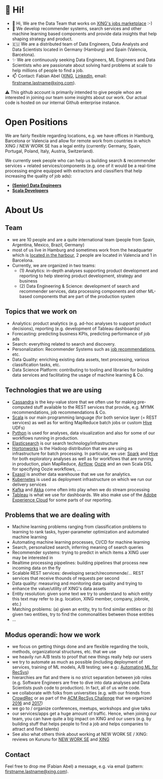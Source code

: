# 👋 Hi!

- 👋 Hi, We are the Data Team that works on [XING's jobs marketplace](https://xing.com/jobs) :-) 
- 👀  We develop recommender systems, search services and other machine learning based components and provide data insights that help shaping strategy and product.
- 🇪🇺 We are a distributed team of Data Engineers, Data Analysts and Data Scientists located in Germany (Hamburg) and Spain (Valencia, Barcelona).
- ✨ We are continuously seeking Data Engineers, ML Engineers and Data Scientists who are passionate about solving hard problems at scale to help millions of people to find a job.
- 📫 Contact: Fabian Abel ([XING](https://www.xing.com/profile/Fabian_Abel), [LinkedIn](https://de.linkedin.com/in/fabianabel), email:  firstname.lastname@xing.com). 

⚠️ This github account is primarily intended to give people whoo are interested in joining our team some insights about our work. Our actual code is hosted on our internal Github enterprise instance. 

# Open Positions

We are fairly flexible regarding locations, e.g. we have offices in Hamburg, Barcelona or Valencia and allow for remote work from countries in which XING / NEW WORK SE has a legal entity (currently: Germany, Spain, Portugal, Poland, Italy, Austria, Switzerland). 

We currently seek people who can help us building search & recommender services + related services/components (e.g. one of it would be a real-time processing engine equipped with extractors and classifiers that help increasing the quality of job ads): 

- **[(Senior) Data Engineers](https://www.new-work.se/de/karriere/jobs/job/senior-data-engineer-m-f-x-1320823)** 
- **[Scala Developers](https://www.new-work.se/de/karriere/jobs/job/senior-scala-developer-1337608)** 

# About Us

## Team

- we are 10 people and are a quite international team (people from Spain, Argentina, Mexico, Brazil, Germany)
- most of us live in Hamburg and sometimes work from the headquarter which is [located in the harbour](https://www.google.com/maps/place/Unilever+Haus,+Strandkai+1,+20457+Hamburg/@53.5389891,9.991192,17z/data=!3m1!4b1!4m5!3m4!1s0x47b18f004b230c6f:0xa7b6b23ba647bbd8!8m2!3d53.5389891!4d9.9933807), 2 people are located in Valencia and 1 in Barcelona. 
- Currently, we are organized in two teams: 
  + (1) Analytics: in-depth analyses supporting product development and reporting to help steering product development, strategy and business
  + (2) Data Engineering & Science: development of search and recommender services, data processing components and other ML-based components that are part of the production system


## Topics that we work on

- Analytics: product analytics (e.g. ad-hoc analyses to support product decisions), reporting (e.g. development of Tableau dashboards)
- Forecasting: predicting business KPIs, predicting performance of job ads
- Search: everything related to search and discovery. 
- Personalization: Recommender Systems such as [job recommendations](https://www.xing.com/jobs/), etc. 
- Data Quality: enriching existing data assets, text processing, various classification tasks, etc.
- Data Science Platform: contributing to tooling and libraries for building data services and facilitating the usage of machine learning & Co.


## Technologies that we are using

- [Cassandra](http://cassandra.apache.org/) is the key-value store that we often use for making pre-computed stuff available to the REST services that provide, e.g. MYMK recommendations, job recommendations & Co.
- [Scala](http://scala-lang.org/) is our main programming language (for both service layer (= REST services) as well as for writing MapReduce batch jobs or custom [Hive](https://hive.apache.org/) UDFs)
- [Python](https://www.python.org/) is used for analyses, data visualization and also for some of our workflows running in production. 
- [Elasticsearch](https://www.elastic.co/) is our search technology/infrastructure
- [Hortonworks](http://hortonworks.com/) is the Hadoop distribution that we are using as infrastructure for batch processing. In particular, we use: [Spark](http://spark.apache.org/) and [Hive](https://hive.apache.org/) for both exploratory analyses as well as for workflows that are running in production, plain MapReduce, [Airflow](https://airflow.apache.org/), [Oozie](http://oozie.apache.org/) and an own Scala DSL for specifying Oozie workflows, ...
- [Exasol](https://www.exasol.com/) is another data warehouse that we use for analytics. 
- [Kubernetes](https://kubernetes.io/) is used as deployment infrastructure on which we run our delivery services
- [Kafka](http://kafka.apache.org/) and [Akka](http://akka.io/) come often into play when we do stream processing
- [Tableau](https://www.tableau.com/) is what we use for dashboards. We also make use of the [Adobe Experience Cloud](https://business.adobe.com/) for some parts of our reporting. 

## Problems that we are dealing with

- Machine learning problems ranging from classification problems to learning to rank tasks, hyper-parameter optimization and automated machine learning
- Automating machine learning processes, CI/CD for machine learning
- Search, personalized search, inferring meaning of search queries
- Recommender systems: trying to predict in which items a XING user may be interested in
- Realtime processing pippelines: building pipelines that process new incoming data on the fly
- Scalable REST services: developing serach/recommende/... REST services that receive thounds of requests per second
- Data quality: measuring and monitoring data quality and trying to enhance the value/utility of XING's data assets
- Entity resolution: given some text we try to understand to which entity this text may refer to (e.g. location, XING member, company, jobrole, etc.)
- Matching problems: (a) given an entity, try to find similar entities or (b) given two entities, try to find the commonalities between those entities
- ...

## Modus operandi: how we work

- we focus on getting things done and are flexible regarding the tools, methods, organizational structures, etc. that we use
- we heavily run A/B tests to proof that new things really help our users
- we try to automate as much as possible (including deployment of services, training of ML models, A/B testing; see e.g.: [Automating ML for RecSys](http://fabianabel.de/dn19/2019-11-automating-ml-for-recsys.pdf))
- hierarchies are flat and there is no strict separation between job roles (e.g. Software Engineers are free to dive into data analyses and Data Scientists push code to production). In fact, all of us write code. 
- we collaborate with folks from universities (e.g. with our friends from [CrowdRec](http://crowdrec.eu/) or as part of the [ACM RecSys Challenge](http://recsyschallenge.com/) that we organized [2016](http://2016.recsyschallenge.com/) and [2017](http://2017.recsyschallenge.com/))
- we go to / organize conferences, meetups, workshops and give talks 
- our services/apps get a huge amount of traffic. Hence, when joining our team, you can have quite a big impact on XING and our users (e.g. by building stuff that helps people to find a job and helps companies to attract and find talents)
- See also what others think about working at NEW WORK SE / XING: reviews on Kununu for [NEW WORK SE](https://www.kununu.com/new-work) and [XING](https://www.kununu.com/xing)

## Contact

Feel free to drop me (Fabian Abel) a message, e.g. via email (pattern: firstname.lastname@xing.com).
